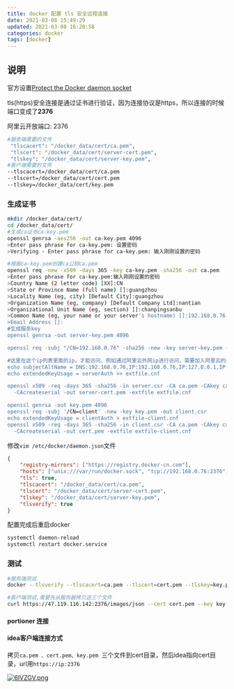 ```yaml
---
title: docker 配置 tls 安全远程连接
date: 2021-03-08 15:49:29
updated: 2021-03-08 16:20:58
categories: docker
tags: [docker]
---
```


## 说明

官方设置[Protect the Docker daemon socket](https://docs.docker.com/engine/security/protect-access/)

tls(https)安全连接是通过证书进行验证，因为连接协议是https，所以连接的时候端口变成了**2376**

阿里云开放端口: 2376

```bash
#服务端需要的文件
 "tlscacert": "/docker_data/cert/ca.pem",
 "tlscert": "/docker_data/cert/server-cert.pem",
 "tlskey": "/docker_data/cert/server-key.pem",
#客户端需要的文件
--tlscacert=/docker_data/cert/ca.pem 
--tlscert=/docker_data/cert/cert.pem 
--tlskey=/docker_data/cert/key.pem
```



### 生成证书

```bash
mkdir /docker_data/cert/
cd /docker_data/cert/
#生成ca证书ca-key.pem
openssl genrsa -aes256 -out ca-key.pem 4096
>Enter pass phrase for ca-key.pem: 设置密码
>Verifying - Enter pass phrase for ca-key.pem: 输入刚刚设置的密码

#根据ca-key.pem创建ca公钥ca.pem
openssl req -new -x509 -days 365 -key ca-key.pem -sha256 -out ca.pem
>Enter pass phrase for ca-key.pem:输入刚刚设置的密码
>Country Name (2 letter code) [XX]:CN
>State or Province Name (full name) []:guangzhou
>Locality Name (eg, city) [Default City]:guangzhou
>Organization Name (eg, company) [Default Company Ltd]:nantian
>Organizational Unit Name (eg, section) []:chanpingsanbu
>Common Name (eg, your name or your server's hostname) []:192.168.0.76(这个host似乎可以随便输入)
>Email Address []:
#生成服务key
openssl genrsa -out server-key.pem 4096

openssl req -subj "/CN=192.168.0.76" -sha256 -new -key server-key.pem -out server.csr

#这里在这个ip列表里面的ip，才能访问，例如通过阿里云外网ip进行访问，需要加入阿里云的外网ip，DNS似乎也已随便输入
echo subjectAltName = DNS:192.168.0.76,IP:192.168.0.76,IP:127.0.0.1,IP:47.119.116.142 >> extfile.cnf
echo extendedKeyUsage = serverAuth >> extfile.cnf

openssl x509 -req -days 365 -sha256 -in server.csr -CA ca.pem -CAkey ca-key.pem \
  -CAcreateserial -out server-cert.pem -extfile extfile.cnf

openssl genrsa -out key.pem 4096
openssl req -subj '/CN=client' -new -key key.pem -out client.csr
echo extendedKeyUsage = clientAuth > extfile-client.cnf
openssl x509 -req -days 365 -sha256 -in client.csr -CA ca.pem -CAkey ca-key.pem \
  -CAcreateserial -out cert.pem -extfile extfile-client.cnf 
```

修改`vim /etc/docker/daemon.json`文件

```json
{
    "registry-mirrors": ["https://registry.docker-cn.com"],
    "hosts": ["unix:///var/run/docker.sock", "tcp://192.168.0.76:2376"],
    "tls": true,
    "tlscacert": "/docker_data/cert/ca.pem",
    "tlscert": "/docker_data/cert/server-cert.pem",
    "tlskey": "/docker_data/cert/server-key.pem",
    "tlsverify": true
}
```

配置完成后重启docker

```bash
systemctl daemon-reload
systemctl restart docker.service
```



### 测试

```bash
#服务端测试
docker --tlsverify --tlscacert=ca.pem --tlscert=cert.pem --tlskey=key.pem -H=47.119.116.142:2376 version

#客户端测试,需要先从服务器拷贝这三个文件
curl https://47.119.116.142:2376/images/json --cert cert.pem --key key.pem --cacert ca.pem
```



#### portioner 连接



#### idea客户端连接方式

拷贝`ca.pem 、cert.pem、key.pem `三个文件到cert目录，然后idea指向cert目录，url用`https://ip:2376`

[![6lVZGV.png](https://s3.ax1x.com/2021/03/08/6lVZGV.png)](https://imgtu.com/i/6lVZGV)